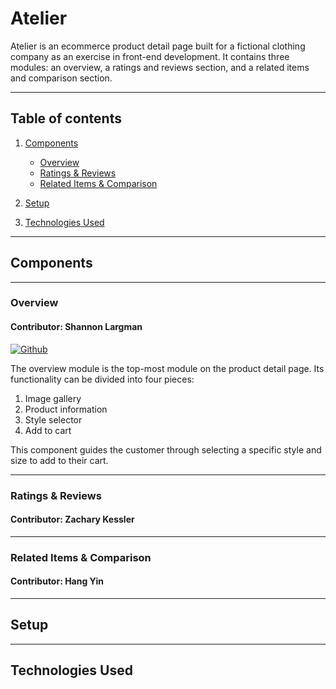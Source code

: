 # Atelier

Atelier is an ecommerce product detail page built for a fictional clothing company as an exercise in front-end development. It contains three modules: an overview, a ratings and reviews section, and a related items and comparison section.

---

## Table of contents

1. [Components](#components)
    - [Overview](#overview)
    - [Ratings & Reviews](#ratings-&-reviews)
    - [Related Items & Comparison](#related-items-&-comparison)

2. [Setup](#setup)
3. [Technologies Used](#technologies-used)

---

## Components

---

### Overview

#### Contributor: Shannon Largman

[![Github](https://img.shields.io/badge/GitHub-FCFCFC?style=flat&logo=github&logoColor=black)](https://github.com/slargman)

The overview module is the top-most module on the product detail page. Its functionality can be divided into four pieces:

1. Image gallery
2. Product information
3. Style selector
4. Add to cart

This component guides the customer through selecting a specific style and size to add to their cart.

---

### Ratings & Reviews

#### Contributor: Zachary Kessler

---

### Related Items & Comparison

#### Contributor: Hang Yin

---

## Setup

---

## Technologies Used